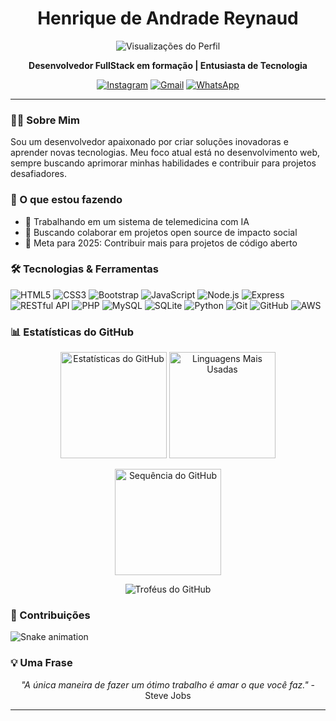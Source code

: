 <h1 align="center">Henrique de Andrade Reynaud</h1>


<p align="center">
  <img src="https://komarev.com/ghpvc/?username=riqueandrade&label=Visualizações&color=blue&style=flat" alt="Visualizações do Perfil">
</p>

<p align="center">
  <strong>Desenvolvedor FullStack em formação | Entusiasta de Tecnologia</strong>
</p>

<p align="center">
  <a href="https://instagram.com/rique.andrade__" target="_blank"><img src="https://img.shields.io/badge/-Instagram-E4405F?style=flat-square&logo=instagram&logoColor=white" alt="Instagram"></a>
  <a href="mailto:henriquereynaud7@gmail.com"><img src="https://img.shields.io/badge/-Gmail-D14836?style=flat-square&logo=gmail&logoColor=white" alt="Gmail"></a>
  <a href="https://wa.me/5547988231069" target="_blank"><img src="https://img.shields.io/badge/-WhatsApp-25D366?style=flat-square&logo=whatsapp&logoColor=white" alt="WhatsApp"></a>
</p>

---

### 👨‍💻 Sobre Mim

Sou um desenvolvedor apaixonado por criar soluções inovadoras e aprender novas tecnologias. Meu foco atual está no desenvolvimento web, sempre buscando aprimorar minhas habilidades e contribuir para projetos desafiadores.

### 🚀 O que estou fazendo

- 🔭 Trabalhando em um sistema de telemedicina com IA
- 👯 Buscando colaborar em projetos open source de impacto social
- 🎯 Meta para 2025: Contribuir mais para projetos de código aberto

### 🛠 Tecnologias & Ferramentas

![HTML5](https://img.shields.io/badge/-HTML5-E34F26?style=flat-square&logo=html5&logoColor=white)
![CSS3](https://img.shields.io/badge/-CSS3-1572B6?style=flat-square&logo=css3&logoColor=white)
![Bootstrap](https://img.shields.io/badge/-Bootstrap-7952B3?style=flat-square&logo=bootstrap&logoColor=white)
![JavaScript](https://img.shields.io/badge/-JavaScript-F7DF1E?style=flat-square&logo=javascript&logoColor=black)
![Node.js](https://img.shields.io/badge/-Node.js-339933?style=flat-square&logo=node.js&logoColor=white)
![Express](https://img.shields.io/badge/-Express-000000?style=flat-square&logo=express&logoColor=white)
![RESTful API](https://img.shields.io/badge/-RESTful%20API-009688?style=flat-square&logo=fastapi&logoColor=white)
![PHP](https://img.shields.io/badge/-PHP-777BB4?style=flat-square&logo=php&logoColor=white)
![MySQL](https://img.shields.io/badge/-MySQL-4479A1?style=flat-square&logo=mysql&logoColor=white)
![SQLite](https://img.shields.io/badge/-SQLite-003B57?style=flat-square&logo=sqlite&logoColor=white)
![Python](https://img.shields.io/badge/-Python-3776AB?style=flat-square&logo=python&logoColor=white)
![Git](https://img.shields.io/badge/-Git-F05032?style=flat-square&logo=git&logoColor=white)
![GitHub](https://img.shields.io/badge/-GitHub-181717?style=flat-square&logo=github&logoColor=white)
![AWS](https://img.shields.io/badge/-AWS-232F3E?style=flat-square&logo=amazon-aws&logoColor=white)

### 📊 Estatísticas do GitHub

<p align="center">
  <img src="https://github-readme-stats.vercel.app/api?username=riqueandrade&show_icons=true&theme=tokyonight&count_private=true&locale=pt-br" alt="Estatísticas do GitHub" height="170">
  <img src="https://github-readme-stats.vercel.app/api/top-langs/?username=riqueandrade&layout=compact&theme=tokyonight&langs_count=6&locale=pt-br" alt="Linguagens Mais Usadas" height="170">
</p>

<p align="center">
  <img src="https://github-readme-streak-stats.herokuapp.com/?user=riqueandrade&theme=tokyonight&locale=pt-br" alt="Sequência do GitHub" height="170">
</p>

<p align="center">
  <img src="https://github-profile-trophy.vercel.app/?username=riqueandrade&theme=tokyonight&column=7&margin-w=15&margin-h=15&locale=pt-br&no-frame=true" alt="Troféus do GitHub">
</p>

### 🐍 Contribuições

![Snake animation](https://github.com/riqueandrade/riqueandrade/blob/output/github-contribution-grid-snake-dark.svg)

### 💡 Uma Frase

<p align="center"><i>"A única maneira de fazer um ótimo trabalho é amar o que você faz."</i> - Steve Jobs</p>

---


